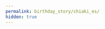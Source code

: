 ```yaml
---
permalink: birthday_story/chiaki_es/
hidden: true
---
```

<script>window.location.replace("https://310mc.github.io/birthday_story/chiaki/2019")</script>
